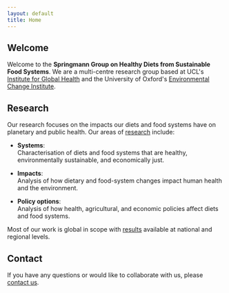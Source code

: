 ```yaml
---
layout: default
title: Home
---
```


## Welcome

Welcome to the **Springmann Group on Healthy Diets from Sustainable Food Systems**. We are a multi-centre research group based at UCL's [Institute for Global Health](https://www.ucl.ac.uk/global-health/igh-centres-0) and the University of Oxford's [Environmental Change Institute](https://www.eci.ox.ac.uk/research/environment-health).

## Research

Our research focuses on the impacts our diets and food systems have on planetary and public health. Our areas of [research](https://scaleffi.github.io/webtest-marco-2/research.html) include:

- **Systems**: <br>
  Characterisation of diets and food systems that are healthy, environmentally sustainable, and economically just.

- **Impacts**: <br>
  Analysis of how dietary and food-system changes impact human health and the environment.

- **Policy options**: <br>
  Analysis of how health, agricultural, and economic policies affect diets and food systems.

Most of our work is global in scope with [results](https://scaleffi.github.io/webtest-marco-2/data.html) available at national and regional levels. 


## Contact

If you have any questions or would like to collaborate with us, please [contact us](mailto:s.caleffi@ucl.ac.uk).

